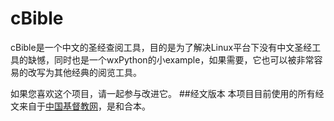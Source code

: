 # cBible
cBible是一个中文的圣经查阅工具，目的是为了解决Linux平台下没有中文圣经工具的缺憾，同时也是一个wxPython的小example，如果需要，它也可以被非常容易的改写为其他经典的阅览工具。

如果您喜欢这个项目，请一起参与改进它。
##经文版本
本项目目前使用的所有经文来自于[中国基督教网](http://www.ccctspm.org/)，是和合本。
